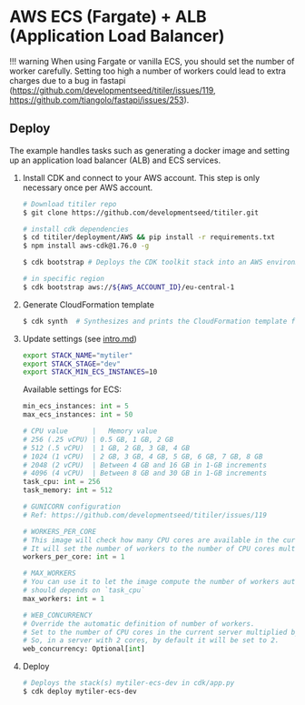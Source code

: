 # AWS ECS (Fargate) + ALB (Application Load Balancer)

!!! warning
        When using Fargate or vanilla ECS, you should set the number of worker carefully. Setting too high a number of workers could lead to extra charges due to a bug in fastapi (https://github.com/developmentseed/titiler/issues/119, https://github.com/tiangolo/fastapi/issues/253).


## Deploy

The example handles tasks such as generating a docker image and setting up an application load balancer (ALB) and ECS services.


1. Install CDK and connect to your AWS account. This step is only necessary once per AWS account.

    ```bash
    # Download titiler repo
    $ git clone https://github.com/developmentseed/titiler.git

    # install cdk dependencies
    $ cd titiler/deployment/AWS && pip install -r requirements.txt
    $ npm install aws-cdk@1.76.0 -g

    $ cdk bootstrap # Deploys the CDK toolkit stack into an AWS environment

    # in specific region
    $ cdk bootstrap aws://${AWS_ACCOUNT_ID}/eu-central-1
    ```

2. Generate CloudFormation template

    ```bash
    $ cdk synth  # Synthesizes and prints the CloudFormation template for this stack
    ```

3. Update settings (see [intro.md](intro.md))

    ```bash
    export STACK_NAME="mytiler"
    export STACK_STAGE="dev"
    export STACK_MIN_ECS_INSTANCES=10
    ```

    Available settings for ECS:

    ```python
    min_ecs_instances: int = 5
    max_ecs_instances: int = 50

    # CPU value      |   Memory value
    # 256 (.25 vCPU) | 0.5 GB, 1 GB, 2 GB
    # 512 (.5 vCPU)  | 1 GB, 2 GB, 3 GB, 4 GB
    # 1024 (1 vCPU)  | 2 GB, 3 GB, 4 GB, 5 GB, 6 GB, 7 GB, 8 GB
    # 2048 (2 vCPU)  | Between 4 GB and 16 GB in 1-GB increments
    # 4096 (4 vCPU)  | Between 8 GB and 30 GB in 1-GB increments
    task_cpu: int = 256
    task_memory: int = 512

    # GUNICORN configuration
    # Ref: https://github.com/developmentseed/titiler/issues/119

    # WORKERS_PER_CORE
    # This image will check how many CPU cores are available in the current server running your container.
    # It will set the number of workers to the number of CPU cores multiplied by this value.
    workers_per_core: int = 1

    # MAX_WORKERS
    # You can use it to let the image compute the number of workers automatically but making sure it's limited to a maximum.
    # should depends on `task_cpu`
    max_workers: int = 1

    # WEB_CONCURRENCY
    # Override the automatic definition of number of workers.
    # Set to the number of CPU cores in the current server multiplied by the environment variable WORKERS_PER_CORE.
    # So, in a server with 2 cores, by default it will be set to 2.
    web_concurrency: Optional[int]
    ```

4. Deploy

    ```bash
    # Deploys the stack(s) mytiler-ecs-dev in cdk/app.py
    $ cdk deploy mytiler-ecs-dev
    ```
